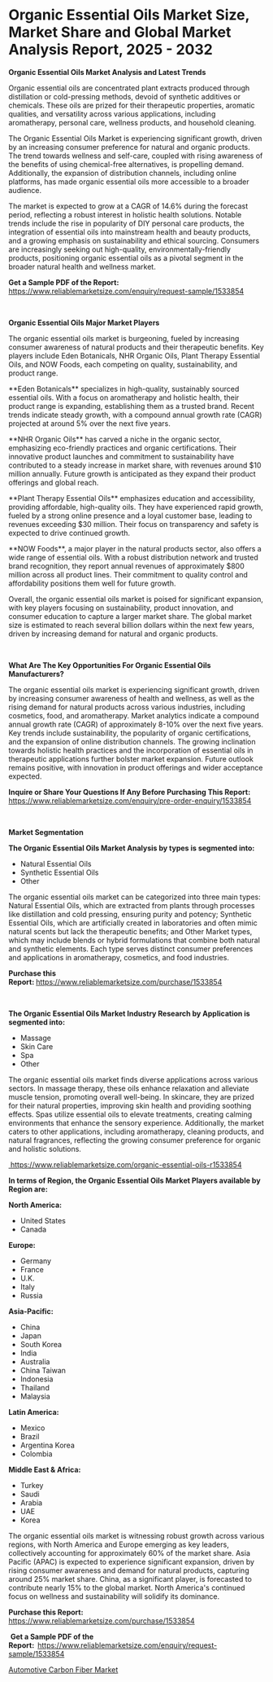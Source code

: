 <p><h1>Organic Essential Oils Market Size, Market Share and Global Market Analysis Report, 2025 - 2032</h1></p><p><strong>Organic Essential Oils Market Analysis and Latest Trends</strong></p>
<p><p>Organic essential oils are concentrated plant extracts produced through distillation or cold-pressing methods, devoid of synthetic additives or chemicals. These oils are prized for their therapeutic properties, aromatic qualities, and versatility across various applications, including aromatherapy, personal care, wellness products, and household cleaning.</p><p>The Organic Essential Oils Market is experiencing significant growth, driven by an increasing consumer preference for natural and organic products. The trend towards wellness and self-care, coupled with rising awareness of the benefits of using chemical-free alternatives, is propelling demand. Additionally, the expansion of distribution channels, including online platforms, has made organic essential oils more accessible to a broader audience. </p><p>The market is expected to grow at a CAGR of 14.6% during the forecast period, reflecting a robust interest in holistic health solutions. Notable trends include the rise in popularity of DIY personal care products, the integration of essential oils into mainstream health and beauty products, and a growing emphasis on sustainability and ethical sourcing. Consumers are increasingly seeking out high-quality, environmentally-friendly products, positioning organic essential oils as a pivotal segment in the broader natural health and wellness market.</p></p>
<p><strong>Get a Sample PDF of the Report:&nbsp;</strong> <a href="https://www.reliablemarketsize.com/enquiry/request-sample/1533854?utm_campaign=2804&utm_medium=2&utm_source=Github&utm_content=ia&utm_term=31032025&utm_id=organic-essential-oils">https://www.reliablemarketsize.com/enquiry/request-sample/1533854</a></p>
<p>&nbsp;</p>
<p><strong>Organic Essential Oils Major Market Players</strong></p>
<p><p>The organic essential oils market is burgeoning, fueled by increasing consumer awareness of natural products and their therapeutic benefits. Key players include Eden Botanicals, NHR Organic Oils, Plant Therapy Essential Oils, and NOW Foods, each competing on quality, sustainability, and product range.</p><p>**Eden Botanicals** specializes in high-quality, sustainably sourced essential oils. With a focus on aromatherapy and holistic health, their product range is expanding, establishing them as a trusted brand. Recent trends indicate steady growth, with a compound annual growth rate (CAGR) projected at around 5% over the next five years.</p><p>**NHR Organic Oils** has carved a niche in the organic sector, emphasizing eco-friendly practices and organic certifications. Their innovative product launches and commitment to sustainability have contributed to a steady increase in market share, with revenues around $10 million annually. Future growth is anticipated as they expand their product offerings and global reach.</p><p>**Plant Therapy Essential Oils** emphasizes education and accessibility, providing affordable, high-quality oils. They have experienced rapid growth, fueled by a strong online presence and a loyal customer base, leading to revenues exceeding $30 million. Their focus on transparency and safety is expected to drive continued growth.</p><p>**NOW Foods**, a major player in the natural products sector, also offers a wide range of essential oils. With a robust distribution network and trusted brand recognition, they report annual revenues of approximately $800 million across all product lines. Their commitment to quality control and affordability positions them well for future growth.</p><p>Overall, the organic essential oils market is poised for significant expansion, with key players focusing on sustainability, product innovation, and consumer education to capture a larger market share. The global market size is estimated to reach several billion dollars within the next few years, driven by increasing demand for natural and organic products.</p></p>
<p>&nbsp;</p>
<p><strong>What Are The Key Opportunities For Organic Essential Oils Manufacturers?</strong></p>
<p><p>The organic essential oils market is experiencing significant growth, driven by increasing consumer awareness of health and wellness, as well as the rising demand for natural products across various industries, including cosmetics, food, and aromatherapy. Market analytics indicate a compound annual growth rate (CAGR) of approximately 8-10% over the next five years. Key trends include sustainability, the popularity of organic certifications, and the expansion of online distribution channels. The growing inclination towards holistic health practices and the incorporation of essential oils in therapeutic applications further bolster market expansion. Future outlook remains positive, with innovation in product offerings and wider acceptance expected.</p></p>
<p><strong>Inquire or Share Your Questions If Any Before Purchasing This Report:</strong> <a href="https://www.reliablemarketsize.com/enquiry/pre-order-enquiry/1533854?utm_campaign=2804&utm_medium=2&utm_source=Github&utm_content=ia&utm_term=31032025&utm_id=organic-essential-oils">https://www.reliablemarketsize.com/enquiry/pre-order-enquiry/1533854</a></p>
<p>&nbsp;</p>
<p><strong>Market Segmentation</strong></p>
<p><strong>The Organic Essential Oils Market Analysis by types is segmented into:</strong></p>
<p><ul><li>Natural Essential Oils</li><li>Synthetic Essential Oils</li><li>Other</li></ul></p>
<p><p>The organic essential oils market can be categorized into three main types: Natural Essential Oils, which are extracted from plants through processes like distillation and cold pressing, ensuring purity and potency; Synthetic Essential Oils, which are artificially created in laboratories and often mimic natural scents but lack the therapeutic benefits; and Other Market types, which may include blends or hybrid formulations that combine both natural and synthetic elements. Each type serves distinct consumer preferences and applications in aromatherapy, cosmetics, and food industries.</p></p>
<p><strong>Purchase this Report:&nbsp;</strong><a href="https://www.reliablemarketsize.com/purchase/1533854?utm_campaign=2804&utm_medium=2&utm_source=Github&utm_content=ia&utm_term=31032025&utm_id=organic-essential-oils">https://www.reliablemarketsize.com/purchase/1533854</a></p>
<p>&nbsp;</p>
<p><strong>The Organic Essential Oils Market Industry Research by Application is segmented into:</strong></p>
<p><ul><li>Massage</li><li>Skin Care</li><li>Spa</li><li>Other</li></ul></p>
<p><p>The organic essential oils market finds diverse applications across various sectors. In massage therapy, these oils enhance relaxation and alleviate muscle tension, promoting overall well-being. In skincare, they are prized for their natural properties, improving skin health and providing soothing effects. Spas utilize essential oils to elevate treatments, creating calming environments that enhance the sensory experience. Additionally, the market caters to other applications, including aromatherapy, cleaning products, and natural fragrances, reflecting the growing consumer preference for organic and holistic solutions.</p></p>
<p><a href="https://www.reliablemarketsize.com/organic-essential-oils-r1533854?utm_campaign=2804&utm_medium=2&utm_source=Github&utm_content=ia&utm_term=31032025&utm_id=organic-essential-oils">&nbsp;https://www.reliablemarketsize.com/organic-essential-oils-r1533854</a></p>
<p><strong>In terms of Region, the Organic Essential Oils Market Players available by Region are:</strong></p>
<p>
    <p> <strong> North America: </strong>
        <ul>
            <li>United States</li>
            <li>Canada</li>
        </ul>
        </p> 
    <p> <strong> Europe: </strong>
        <ul>
            <li>Germany</li>
            <li>France</li>
            <li>U.K.</li>
            <li>Italy</li>
            <li>Russia</li>
        </ul>
        </p> 
    <p> <strong> Asia-Pacific: </strong>
        <ul>
            <li>China</li>
            <li>Japan</li>
            <li>South Korea</li>
            <li>India</li>
            <li>Australia</li>
            <li>China Taiwan</li>
            <li>Indonesia</li>
            <li>Thailand</li>
            <li>Malaysia</li>
        </ul>
        </p> 
    <p> <strong> Latin America: </strong>
        <ul>
            <li>Mexico</li>
            <li>Brazil</li>
            <li>Argentina Korea</li>
            <li>Colombia</li>
        </ul>
        </p> 
    <p> <strong> Middle East & Africa: </strong>
        <ul>
            <li>Turkey</li>
            <li>Saudi</li>
            <li>Arabia</li>
            <li>UAE</li>
            <li>Korea</li>
        </ul>
    </p>
    </p>
<p><p>The organic essential oils market is witnessing robust growth across various regions, with North America and Europe emerging as key leaders, collectively accounting for approximately 60% of the market share. Asia Pacific (APAC) is expected to experience significant expansion, driven by rising consumer awareness and demand for natural products, capturing around 25% market share. China, as a significant player, is forecasted to contribute nearly 15% to the global market. North America's continued focus on wellness and sustainability will solidify its dominance.</p></p>
<p><strong>Purchase this Report: </strong><a href="https://www.reliablemarketsize.com/purchase/1533854?utm_campaign=2804&utm_medium=2&utm_source=Github&utm_content=ia&utm_term=31032025&utm_id=organic-essential-oils">https://www.reliablemarketsize.com/purchase/1533854</a></p>
<p>&nbsp;<strong>Get a Sample PDF of the Report:&nbsp;&nbsp;</strong><a href="https://www.reliablemarketsize.com/enquiry/request-sample/1533854?utm_campaign=2804&utm_medium=2&utm_source=Github&utm_content=ia&utm_term=31032025&utm_id=organic-essential-oils">https://www.reliablemarketsize.com/enquiry/request-sample/1533854</a></p>
<p><strong></strong></p>
<p><p><a href="https://github.com/watzondechao/Market-Research-Report-List-1/blob/main/automotive-carbon-fiber-market.md?utm_campaign=2804&utm_medium=2&utm_source=Github&utm_content=ia&utm_term=31032025&utm_id=organic-essential-oils">Automotive Carbon Fiber Market</a></p></p>